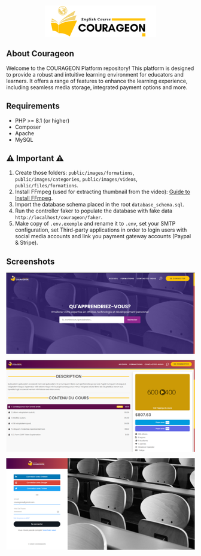 <div align="center">
  <img src="./Public/images/logos/light-logo.png" alt="Courageon logo" />
</div>

## About Courageon
Welcome to the COURAGEON Platform repository! This platform is designed to provide a robust and intuitive learning 
environment for educators and learners. It offers a range of features to enhance the learning experience, 
including seamless media storage, integrated payment options and more.

## Requirements

-   PHP >= 8.1 (or higher)
-   Composer
-   Apache
-   MySQL

## :warning: Important :warning: 
1. Create those folders: `public/images/formations`, `public/images/categories`, `public/images/videos`, `public/files/formations`.
2. Install FFmpeg (used for extracting thumbnail from the video): [Guide to Install FFmpeg](https://phoenixnap.com/kb/ffmpeg-windows).
3. Import the database schema placed in the root `database_schema.sql`.
4. Run the controller faker to populate the database with fake data `http://localhost/courageon/faker`.
5. Make copy of `.env.exemple` and rename it to `.env`, set your SMTP configuration, set Third-party applications in order to login users with social media accounts and link you payment gateway accounts (Paypal & Stripe).

## Screenshots

![Screenshot 1](./Public/images/github_images/screen1.png)


![Screenshot 2](./Public/images/github_images/screen2.png)


![Screenshot 3](./Public/images/github_images/screen3.png)
